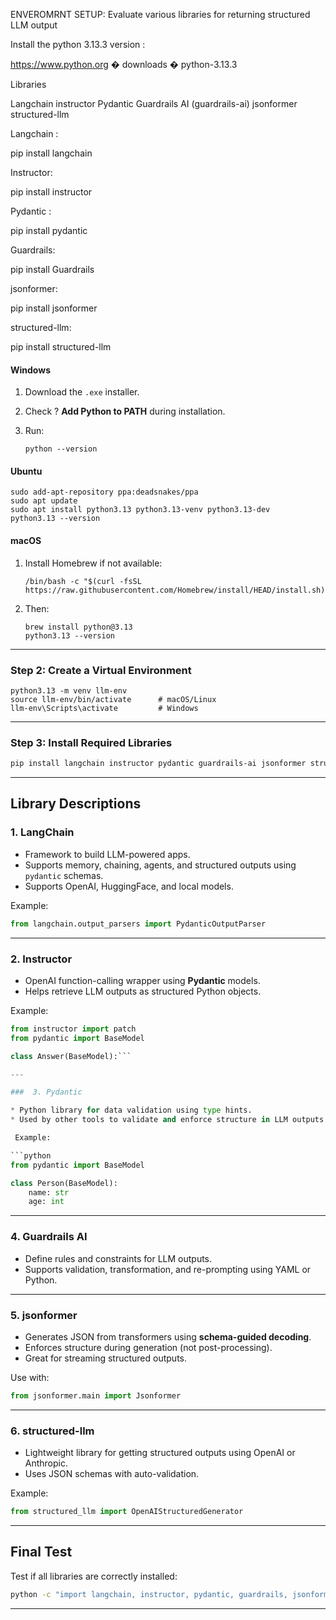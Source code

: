 ENVEROMRNT SETUP:
Evaluate various libraries for returning structured LLM output
    
Install the python 3.13.3 version :
 

https://www.python.org � downloads � python-3.13.3

 

Libraries
 
Langchain
instructor
Pydantic
Guardrails AI (guardrails-ai)
jsonformer	
structured-llm	

 Langchain :
 
 pip install langchain

Instructor:
 
 pip install instructor

Pydantic :
 
 pip install pydantic

Guardrails:
 
 pip install Guardrails

jsonformer:
 
 pip install jsonformer

structured-llm:

pip install structured-llm
 



#### Windows

1. Download the `.exe` installer.
2. Check ? **Add Python to PATH** during installation.
3. Run:

   ```run in cmd
   python --version
   ```

#### Ubuntu

``` run in cmd
sudo add-apt-repository ppa:deadsnakes/ppa
sudo apt update
sudo apt install python3.13 python3.13-venv python3.13-dev
python3.13 --version
```

#### macOS

1. Install Homebrew if not available:

   ```run in cmd
   /bin/bash -c "$(curl -fsSL https://raw.githubusercontent.com/Homebrew/install/HEAD/install.sh)"
   ```
2. Then:

   ```run in cmd
   brew install python@3.13
   python3.13 --version
   ```
---

### Step 2: Create a Virtual Environment

```run in cmd
python3.13 -m venv llm-env
source llm-env/bin/activate      # macOS/Linux
llm-env\Scripts\activate         # Windows
```
---

### Step 3: Install Required Libraries

```bash
pip install langchain instructor pydantic guardrails-ai jsonformer structured-llm
```
---

##  Library Descriptions

### 1. LangChain

* Framework to build LLM-powered apps.
* Supports memory, chaining, agents, and structured outputs using `pydantic` schemas.
* Supports OpenAI, HuggingFace, and local models.

 Example:

```python
from langchain.output_parsers import PydanticOutputParser
```

---

###  2. Instructor

* OpenAI function-calling wrapper using **Pydantic** models.
* Helps retrieve LLM outputs as structured Python objects.

 Example:

```python
from instructor import patch
from pydantic import BaseModel

class Answer(BaseModel):```

---

###  3. Pydantic

* Python library for data validation using type hints.
* Used by other tools to validate and enforce structure in LLM outputs.

 Example:

```python
from pydantic import BaseModel

class Person(BaseModel):
    name: str
    age: int
```

---

###  4. Guardrails AI

* Define rules and constraints for LLM outputs.
* Supports validation, transformation, and re-prompting using YAML or Python.


---

### 5. jsonformer

* Generates JSON from transformers using **schema-guided decoding**.
* Enforces structure during generation (not post-processing).
* Great for streaming structured outputs.

 Use with:

```python
from jsonformer.main import Jsonformer
```

---

### 6. structured-llm

* Lightweight library for getting structured outputs using OpenAI or Anthropic.
* Uses JSON schemas with auto-validation.

 Example:

```python
from structured_llm import OpenAIStructuredGenerator
```

---

## Final Test

Test if all libraries are correctly installed:

```bash
python -c "import langchain, instructor, pydantic, guardrails, jsonformer, structured_llm; print('All imports successful')"
```
---






















